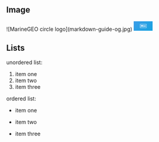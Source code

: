<h2>Image</h2>
![MarineGEO circle logo](markdown-guide-og.jpg)

<img src="markdown-guide-og.jpg" width="50px" />

<h2>Lists</h2>

unordered list: 
1. item one
1. item two
1. item three

ordered list:
- item one
+ item two
* item three
